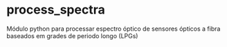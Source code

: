 # process_spectra
Módulo python para processar espectro óptico de sensores ópticos a fibra baseados em grades de periodo longo (LPGs)
